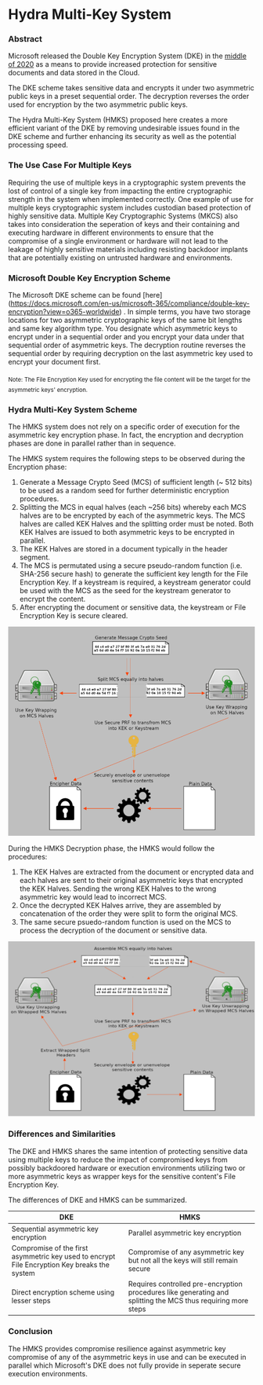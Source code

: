 # Hydra Multi-Key System

### Abstract
Microsoft released the Double Key Encryption System (DKE) in the [middle of 2020](https://techcommunity.microsoft.com/t5/security-compliance-and-identity/announcing-public-preview-of-double-key-encryption-for-microsoft/ba-p/1534451) as a means to provide increased protection for sensitive documents and data stored in the Cloud.

The DKE scheme takes sensitive data and encrypts it under two asymmetric public keys in a preset sequential order. The decryption reverses the order used for encryption by the two asymmetric public keys.

The Hydra Multi-Key System (HMKS) proposed here creates a more efficient variant of the DKE by removing undesirable issues found in the DKE scheme and further enhancing its security as well as the potential processing speed.

### The Use Case For Multiple Keys
Requiring the use of multiple keys in a cryptographic system prevents the lost of control of a single key from impacting the entire cryptographic strength in the system when implemented correctly. One example of use for multiple keys cryptographic system includes custodian based protection of highly sensitive data. Multiple Key Cryptographic Systems (MKCS) also takes into consideration the seperation of keys and their containing and executing hardware in different environments to ensure that the compromise of a single environment or hardware will not lead to the leakage of highly sensitive materials including resisting backdoor implants that are potentially existing on untrusted hardware and environments.

### Microsoft Double Key Encryption Scheme
The Microsoft DKE scheme can be found [here] (https://docs.microsoft.com/en-us/microsoft-365/compliance/double-key-encryption?view=o365-worldwide) . In simple terms, you have two storage locations for two asymmetric cryptographic keys of the same bit lengths and same key algorithm type. You designate which asymmetric keys to encrypt under in a sequential order and you encrypt your data under that sequential order of asymmetric keys. The decryption routine reverses the sequential order by requiring decryption on the last asymmetric key used to encrypt your document first.

<sub>Note: The File Encryption Key used for encrypting the file content will be the target for the asymmetric keys' encryption.</sub>

### Hydra Multi-Key System Scheme
The HMKS system does not rely on a specific order of execution for the asymmetric key encryption phase. In fact, the encryption and decryption phases are done in parallel rather than in sequence.

The HMKS system requires the following steps to be observed during the Encryption phase:
1.	Generate a Message Crypto Seed (MCS) of sufficient length (~ 512 bits) to be used as a random seed for further deterministic encryption procedures.
2.	Splitting the MCS in equal halves (each ~256 bits) whereby each MCS halves are to be encrypted by each of the asymmetric keys. The MCS halves are called KEK Halves and the splitting order must be noted. Both KEK Halves are issued to both asymmetric keys to be encrypted in parallel.
3.	The KEK Halves are stored in a document typically in the header segment.
4.	The MCS is permutated using a secure pseudo-random function (i.e. SHA-256 secure hash) to generate the sufficient key length for the File Encryption Key. If a keystream is required, a keystream generator could be used with the MCS as the seed for the keystream generator to encrypt the content.
5.	After encrypting the document or sensitive data, the keystream or File Encryption Key is secure cleared.

![HMKS Encryption Phase](/images/HMKS-Encrypt-Flow.png)


During the HMKS Decryption phase, the HMKS would follow the procedures: 
1.	The KEK Halves are extracted from the document or encrypted data and each halves are sent to their original asymmetric keys that encrypted the KEK Halves. Sending the wrong KEK Halves to the wrong asymmetric key would lead to incorrect MCS.
2.	Once the decrypted KEK Halves arrive, they are assembled by concatenation of the order they were split to form the original MCS.
3.	The same secure psuedo-random function is used on the MCS to process the decryption of the document or sensitive data.

![HMKS Decryption Phase](/images/HMKS-Decrypt-Flow.png)

### Differences and Similarities
The DKE and HMKS shares the same intention of protecting sensitive data using multiple keys to reduce the impact of compromised keys from possibly backdoored hardware or execution environments utilizing two or more asymmetric keys as wrapper keys for the sensitive content's File Encryption Key.

The differences of DKE and HMKS can be summarized.

  DKE     |  HMKS
----------|-----------
Sequential asymmetric key encryption | Parallel asymmetric key encryption
Compromise of the first asymmetric key used to encrypt File Encryption Key breaks the system | Compromise of any asymmetric key but not all the keys will still remain secure
Direct encryption scheme using lesser steps | Requires controlled pre-encryption procedures like generating and splitting the MCS thus requiring more steps

### Conclusion
The HMKS provides compromise resilience against asymmetric key compromise of any of the asymmetric keys in use and can be executed in parallel which Microsoft's DKE does not fully provide in seperate secure execution environments.




